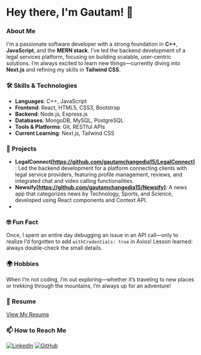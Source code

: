 # Hey there, I'm Gautam! 👋

### About Me
I'm a passionate software developer with a strong foundation in **C++**, **JavaScript**, and the **MERN stack**. I’ve led the backend development of a legal services platform, focusing on building scalable, user-centric solutions. I’m always excited to learn new things—currently diving into **Next.js** and refining my skills in **Tailwind CSS**.

### 🛠️ Skills & Technologies
- **Languages**: C++, JavaScript
- **Frontend**: React, HTML5, CSS3, Bootstrap
- **Backend**: Node.js, Express.js
- **Databases**: MongoDB, MySQL, PostgreSQL
- **Tools & Platforms**: Git, RESTful APIs
- **Current Learning**: Next.js, Tailwind CSS

### 🚀 Projects
- **LegalConnect[https://github.com/gautamchangedia15/LegalConnect]**: Led the backend development for a platform connecting clients with legal service providers, featuring profile management, reviews, and integrated chat and video calling functionalities.
- **Newsify[https://github.com/gautamchangedia15/Newsify]**: A news app that categorizes news by Technology, Sports, and Science, developed using React components and Context API.
- 

### 🤓 Fun Fact
Once, I spent an entire day debugging an issue in an API call—only to realize I’d forgotten to add `withCredentials: true` in Axios! Lesson learned: always double-check the small details.

### 🌍 Hobbies
When I’m not coding, I’m out exploring—whether it’s traveling to new places or trekking through the mountains, I’m always up for an adventure!

### 📄 Resume
[View My Resume](https://drive.google.com/file/d/19FdP6wXRlBVEiaDHON8RLS4Al42AjTS2/view?usp=drive_link)

### 📫 How to Reach Me
[![LinkedIn](https://img.shields.io/badge/LinkedIn-Profile-blue)](https://www.linkedin.com/in/gautam-changedia-43070815b/)
[![GitHub](https://img.shields.io/badge/Email-Profile-black)](gautamchangedia2003@gmail.com)
